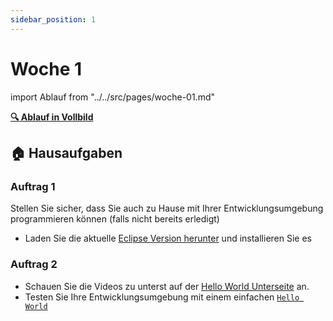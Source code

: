 ```yaml
---
sidebar_position: 1
---
```


# Woche 1

import Ablauf from "../../src/pages/woche-01.md"

<Ablauf />

**[:mag: Ablauf in Vollbild](pathname:///woche-01)**

## :house: Hausaufgaben

### Auftrag 1

Stellen Sie sicher, dass Sie auch zu Hause mit Ihrer Entwicklungsumgebung
programmieren können (falls nicht bereits erledigt)

- Laden Sie die aktuelle [Eclipse Version herunter](https://www.eclipseide.org/)
  und installieren Sie es

### Auftrag 2

- Schauen Sie die Videos zu unterst auf der
  [Hello World Unterseite](../1b-hello-world/index.md) an.
- Testen Sie Ihre Entwicklungsumgebung mit einem einfachen
  [`Hello World`](../1b-hello-world/aufgabe2-helloworld.md)
